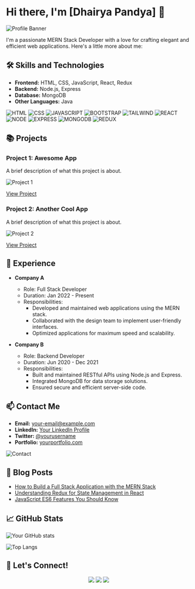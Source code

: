 # Hi there, I'm [Dhairya Pandya] 👋

![Profile Banner](https://tinyurl.com/github-banner)

I'm a passionate MERN Stack Developer with a love for crafting elegant and efficient web applications. Here's a little more about me:

## 🛠 Skills and Technologies

- **Frontend:** HTML, CSS, JavaScript, React, Redux
- **Backend:** Node.js, Express
- **Database:** MongoDB
- **Other Languages:** Java

![HTML]()
![CSS](https://your-image-url.com/skills.png)
![JAVASCRIPT](https://your-image-url.com/skills.png)
![BOOTSTRAP](https://your-image-url.com/skills.png)
![TAILWIND ](https://your-image-url.com/skills.png)
![REACT](https://your-image-url.com/skills.png)
![NODE](https://your-image-url.com/skills.png)
![EXPRESS](https://your-image-url.com/skills.png)
![MONGODB](https://your-image-url.com/skills.png)
![REDUX](https://your-image-url.com/skills.png)

## 📚 Projects

### Project 1: Awesome App
A brief description of what this project is about.

![Project 1](https://your-image-url.com/project1.png)

[View Project](https://github.com/yourusername/project1)

### Project 2: Another Cool App
A brief description of what this project is about.

![Project 2](https://your-image-url.com/project2.png)

[View Project](https://github.com/yourusername/project2)

## 🚀 Experience

- **Company A**
  - Role: Full Stack Developer
  - Duration: Jan 2022 - Present
  - Responsibilities:
    - Developed and maintained web applications using the MERN stack.
    - Collaborated with the design team to implement user-friendly interfaces.
    - Optimized applications for maximum speed and scalability.

- **Company B**
  - Role: Backend Developer
  - Duration: Jun 2020 - Dec 2021
  - Responsibilities:
    - Built and maintained RESTful APIs using Node.js and Express.
    - Integrated MongoDB for data storage solutions.
    - Ensured secure and efficient server-side code.

## 📫 Contact Me

- **Email:** [your-email@example.com](mailto:your-email@example.com)
- **LinkedIn:** [Your LinkedIn Profile](https://linkedin.com/in/yourprofile)
- **Twitter:** [@yourusername](https://twitter.com/yourusername)
- **Portfolio:** [yourportfolio.com](https://yourportfolio.com)

![Contact](https://your-image-url.com/contact.png)

## 📝 Blog Posts

- [How to Build a Full Stack Application with the MERN Stack](https://yourblog.com/post1)
- [Understanding Redux for State Management in React](https://yourblog.com/post2)
- [JavaScript ES6 Features You Should Know](https://yourblog.com/post3)

## 📈 GitHub Stats

![Your GitHub stats](https://github-readme-stats.vercel.app/api?username=yourusername&show_icons=true&theme=radical)

![Top Langs](https://github-readme-stats.vercel.app/api/top-langs/?username=yourusername&layout=compact&theme=radical)

## 🔗 Let's Connect!

<p align="center">
  <a href="https://linkedin.com/in/yourprofile" target="_blank"><img src="https://img.shields.io/badge/LinkedIn-0077B5?style=for-the-badge&logo=linkedin&logoColor=white"/></a>
  <a href="https://twitter.com/yourusername" target="_blank"><img src="https://img.shields.io/badge/Twitter-1DA1F2?style=for-the-badge&logo=twitter&logoColor=white"/></a>
  <a href="https://github.com/yourusername" target="_blank"><img src="https://img.shields.io/badge/GitHub-181717?style=for-the-badge&logo=github&logoColor=white"/></a>
</p>

